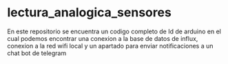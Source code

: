 # lectura_analogica_sensores
En este repositorio se encuentra un codigo completo de Id de arduino en el cual podemos encontrar una conexion a la base de datos de influx, conexion a la red wifi local y un apartado para enviar notificaciones a un chat bot de telegram
